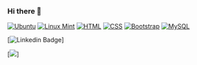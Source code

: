 ### Hi there 👋

<!--
**akinoluwafemi/akinoluwafemi** is a ✨ _special_ ✨ repository because its `README.md` (this file) appears on your GitHub profile.

Here are some ideas to get you started:

- 🔭 I’m currently working on ...
- 🌱 I’m currently learning ...
- 👯 I’m looking to collaborate on ...
- 🤔 I’m looking for help with ...
- 💬 Ask me about ...
- 📫 How to reach me: ...
- 😄 Pronouns: ...
- ⚡ Fun fact: ...
-->
<a href="#"><img alt="Ubuntu" src="https://img.shields.io/badge/Ubuntu-E95420?style=flat&logo=ubuntu&logoColor=white"></a>
<a href="#"><img alt="Linux Mint" src="https://img.shields.io/badge/Linux_Mint-87CF3E?style=flat&logo=linux-mint&logoColor=white"></a>
<a href="#"><img alt="HTML" src="https://img.shields.io/badge/HTML5%20-%23E34F26.svg?logo=html5&logoColor=white"></a> 
<a href="#"><img alt="CSS" src="https://img.shields.io/badge/CSS%20-%231572B6.svg?logo=css3&logoColor=white"></a> 
<a href="#"><img alt="Bootstrap" src="https://img.shields.io/badge/Bootstrap-%23563D7C.svg?style=flat&logo=bootstrap&logoColor=white"/></a>
<a href="#"><img alt="MySQL" src="https://img.shields.io/badge/MySQL-%2300f.svg?style=flat&llogo=mysql&logoColor=white"></a><br>


[![Linkedin Badge](https://img.shields.io/badge/-LinkedIn-blue?style=flat-square&logo=Linkedin&logoColor=white&link=https://www.linkedin.com/in/cloudson/)]


 [<img src="https://img.shields.io/badge/gmail-NICKDACONTA%09-blueviolet?&style=flat&logo=gmail&logoColor=white" />]
